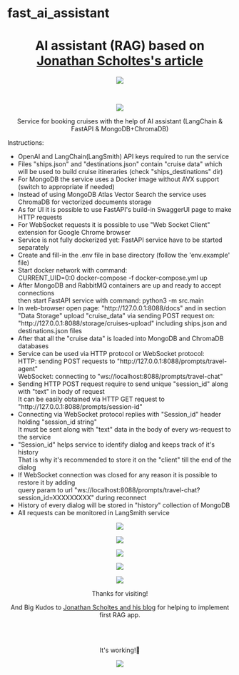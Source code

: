 # fast_ai_assistant

<h1 align="center">AI assistant (RAG) based on <a href="https://stochasticcoder.com/2024/05/05/empower-your-ai-agent-with-azure-cosmos-db/">Jonathan Scholtes's article</a></h1>
<p align="center"><img src="https://img.shields.io/badge/made_by-KD3821-crimson"></p><br>

<p align="center"><img src="https://github.com/kd3821/fast_ai_assistant/blob/main/img/DALLE_cruiseship.png?raw=true"></p>

<p align="center">Service for booking cruises with the help of AI assistant (LangChain & FastAPI & MongoDB+ChromaDB)</p>

Instructions:
<ul>
<li>OpenAI and LangChain(LangSmith) API keys required to run the service</li>
<li>Files "ships.json" and "destinations.json" contain "cruise data" which will be used to build cruise itineraries (check "ships_destinations" dir)</li>
<li>For MongoDB the service uses a Docker image without AVX support (switch to appropriate if needed)</li>
<li>Instead of using MongoDB Atlas Vector Search the service uses ChromaDB for vectorized documents storage</li>
<li>As for UI it is possible to use FastAPI's build-in SwaggerUI page to make HTTP requests</li>
<li>For WebSocket requests it is possible to use "Web Socket Client" extension for Google Chrome browser</li>
<li>Service is not fully dockerized yet: FastAPI service have to be started separately</li>
<li>Create and fill-in the .env file in base directory (follow the 'env.example' file)</li>
<li>Start docker network with command:<br>CURRENT_UID=0:0 docker-compose -f docker-compose.yml up</li>
<li>After MongoDB and RabbitMQ containers are up and ready to accept connections<br>
then start FastAPI service with command: python3 -m src.main</li>
<li>In web-browser open page: "http://127.0.0.1:8088/docs" and in section "Data Storage" upload "cruise_data"
via sending POST request on:<br>"http://127.0.0.1:8088/storage/cruises-upload" including ships.json and destinations.json files</li>
<li>After that all the "cruise data" is loaded into MongoDB and ChromaDB databases</li>
<li>Service can be used via HTTP protocol or WebSocket protocol:<br>
HTTP: sending POST requests to "http://127.0.0.1:8088/prompts/travel-agent"<br>
WebSocket: connecting to "ws://localhost:8088/prompts/travel-chat"</li>
<li>Sending HTTP POST request require to send unique "session_id" along with "text" in body of request<br>
It can be easily obtained via HTTP GET request to "http://127.0.0.1:8088/prompts/session-id"</li>
<li>Connecting via WebSocket protocol replies with "Session_id" header holding "session_id string"<br>
It must be sent along with "text" data in the body of every ws-request to the service</li>
<li>"Session_id" helps service to identify dialog and keeps track of it's history<br>
That is why it's recommended to store it on the "client" till the end of the dialog</li>
<li>If WebSocket connection was closed for any reason it is possible to restore it by adding
<br>query param to url "ws://localhost:8088/prompts/travel-chat?session_id=XXXXXXXXX" during reconnect</li>
<li>History of every dialog will be stored in "history" collection of MongoDB</li>
<li>All requests can be monitored in LangSmith service</li>
</ul>
<p align="center"><img src="https://github.com/kd3821/fast_ai_assistant/blob/main/img/upload_json_data.png?raw=true"></p>
<p align="center"><img src="https://github.com/kd3821/fast_ai_assistant/blob/main/img/swagger_ui_travel_chat.png?raw=true"></p>
<p align="center"><img src="https://github.com/kd3821/fast_ai_assistant/blob/main/img/swagger_ui_response.png?raw=true"></p>
<p align="center"><img src="https://github.com/kd3821/fast_ai_assistant/blob/main/img/ws_travel_chat.png?raw=true"></p>
<p align="center"><img src="https://github.com/kd3821/fast_ai_assistant/blob/main/img/lang_smith.png?raw=true"></p>

<p align="center">Thanks for visiting!</p>
<p align="center">And Big Kudos to <a href="https://stochasticcoder.com/">Jonathan Scholtes and his blog</a> for helping to implement first RAG app.</p>
<br>
<br>
<p align="center">It's working!🚀</p>
<p align="center"><img src="https://github.com/kd3821/fast_ai_assistant/blob/main/img/DS_flask_app.jpeg?raw=true"></p>